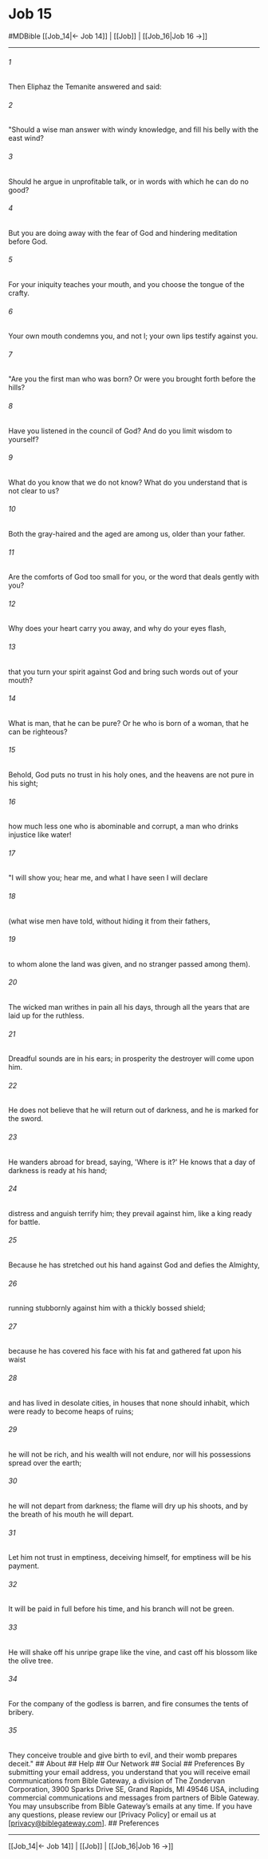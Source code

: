# Job 15
#MDBible
[[Job_14|← Job 14]] | [[Job]] | [[Job_16|Job 16 →]]

***






###### 1 


Then Eliphaz the Temanite answered and said: 





###### 2 


"Should a wise man answer with windy knowledge, and fill his belly with the east wind? 





###### 3 


Should he argue in unprofitable talk, or in words with which he can do no good? 





###### 4 


But you are doing away with the fear of God and hindering meditation before God. 





###### 5 


For your iniquity teaches your mouth, and you choose the tongue of the crafty. 





###### 6 


Your own mouth condemns you, and not I; your own lips testify against you. 





###### 7 


"Are you the first man who was born? Or were you brought forth before the hills? 





###### 8 


Have you listened in the council of God? And do you limit wisdom to yourself? 





###### 9 


What do you know that we do not know? What do you understand that is not clear to us? 





###### 10 


Both the gray-haired and the aged are among us, older than your father. 





###### 11 


Are the comforts of God too small for you, or the word that deals gently with you? 





###### 12 


Why does your heart carry you away, and why do your eyes flash, 





###### 13 


that you turn your spirit against God and bring such words out of your mouth? 





###### 14 


What is man, that he can be pure? Or he who is born of a woman, that he can be righteous? 





###### 15 


Behold, God puts no trust in his holy ones, and the heavens are not pure in his sight; 





###### 16 


how much less one who is abominable and corrupt, a man who drinks injustice like water! 





###### 17 


"I will show you; hear me, and what I have seen I will declare 





###### 18 


(what wise men have told, without hiding it from their fathers, 





###### 19 


to whom alone the land was given, and no stranger passed among them). 





###### 20 


The wicked man writhes in pain all his days, through all the years that are laid up for the ruthless. 





###### 21 


Dreadful sounds are in his ears; in prosperity the destroyer will come upon him. 





###### 22 


He does not believe that he will return out of darkness, and he is marked for the sword. 





###### 23 


He wanders abroad for bread, saying, 'Where is it?' He knows that a day of darkness is ready at his hand; 





###### 24 


distress and anguish terrify him; they prevail against him, like a king ready for battle. 





###### 25 


Because he has stretched out his hand against God and defies the Almighty, 





###### 26 


running stubbornly against him with a thickly bossed shield; 





###### 27 


because he has covered his face with his fat and gathered fat upon his waist 





###### 28 


and has lived in desolate cities, in houses that none should inhabit, which were ready to become heaps of ruins; 





###### 29 


he will not be rich, and his wealth will not endure, nor will his possessions spread over the earth; 





###### 30 


he will not depart from darkness; the flame will dry up his shoots, and by the breath of his mouth he will depart. 





###### 31 


Let him not trust in emptiness, deceiving himself, for emptiness will be his payment. 





###### 32 


It will be paid in full before his time, and his branch will not be green. 





###### 33 


He will shake off his unripe grape like the vine, and cast off his blossom like the olive tree. 





###### 34 


For the company of the godless is barren, and fire consumes the tents of bribery. 





###### 35 


They conceive trouble and give birth to evil, and their womb prepares deceit." ## About ## Help ## Our Network ## Social ## Preferences By submitting your email address, you understand that you will receive email communications from Bible Gateway, a division of The Zondervan Corporation, 3900 Sparks Drive SE, Grand Rapids, MI 49546 USA, including commercial communications and messages from partners of Bible Gateway. You may unsubscribe from Bible Gateway&rsquo;s emails at any time. If you have any questions, please review our [Privacy Policy] or email us at [privacy@biblegateway.com]. ## Preferences

***

[[Job_14|← Job 14]] | [[Job]] | [[Job_16|Job 16 →]]
